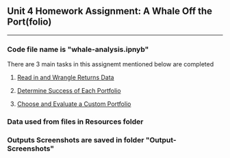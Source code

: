## Unit 4 Homework Assignment: A Whale Off the Port(folio)
----------------------------------------------------
### Code file name is "whale-analysis.ipnyb"

There are 3 main tasks in this assignemt mentioned below are completed

1. [Read in and Wrangle Returns Data](#Prepare-the-Data)

2. [Determine Success of Each Portfolio](#Conduct-Quantitative-Analysis)

3. [Choose and Evaluate a Custom Portfolio](#Create-a-Custom-Portfolio)

### Data used from files in Resources folder

### Outputs Screenshots are saved in folder "Output-Screenshots"
